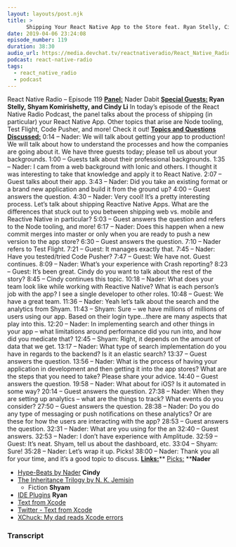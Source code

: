 ```yaml
---
layout: layouts/post.njk
title: >
      Shipping Your React Native App to the Store feat. Ryan Stelly, Cindy Li, & Shyam Komirishetty
date: 2019-04-06 23:24:08
episode_number: 119
duration: 38:30
audio_url: https://media.devchat.tv/reactnativeradio/React_Native_Radio_Episode_119.mp3
podcast: react-native-radio
tags: 
  - react_native_radio
  - podcast
---
```


React Native Radio – Episode 119 **<u>Panel:</u>** Nader Dabit **<u>Special Guests:</u> Ryan Stelly, Shyam Komirishetty, and Cindy Li** In today’s episode of the React Native Radio Podcast, the panel talks about the process of shipping (in particular) your React Native App. Other topics that arise are Node tooling, Test Flight, Code Pusher, and more! Check it out! **<u>Topics and Questions Discussed:</u>** 0:14 – Nader: We will talk about getting your app to production! We will talk about how to understand the processes and how the companies are going about it. We have three guests today; please tell us about your backgrounds. 1:00 – Guests talk about their professional backgrounds. 1:35 – Nader: I cam from a web background with Ionic and others. I thought it was interesting to take that knowledge and apply it to React Native. 2:07 – Guest talks about their app. 3:43 – Nader: Did you take an existing format or a brand new application and build it from the ground up? 4:00 – Guest answers the question. 4:30 – Nader: Very cool! It’s a pretty interesting process. Let’s talk about shipping Reactive Native Apps. What are the differences that stuck out to you between shipping web vs. mobile and Reactive Native in particular? 5:03 – Guest answers the question and refers to the Node tooling, and more! 6:17 – Nader: Does this happen when a new commit merges into master or only when you are ready to push a new version to the app store? 6:30 – Guest answers the question. 7:10 – Nader refers to Test Flight. 7:21 – Guest: It manages exactly that. 7:45 – Nader: Have you tested/tried Code Pusher? 7:47 – Guest: We have not. Guest continues. 8:09 – Nader: What’s your experience with Crash reporting? 8:23 – Guest: It’s been great. Cindy do you want to talk about the rest of the story? 8:45 – Cindy continues this topic. 10:18 – Nader: What does your team look like while working with Reactive Native? What is each person’s job with the app? I see a single developer to other roles. 10:48 – Guest: We have a great team. 11:36 – Nader: Yeah let’s talk about the search and the analytics from Shyam. 11:43 – Shyam: Sure – we have millions of millions of users using our app. Based on their login type...there are many aspects that play into this. 12:20 – Nader: In implementing search and other things in your app – what limitations around performance did you run into, and how did you medicate that? 12:45 – Shyam: Right, it depends on the amount of data that we get. 13:17 – Nader: What type of search implementation do you have in regards to the backend? Is it an elastic search? 13:37 – Guest answers the question. 13:56 – Nader: What is the process of having your application in development and then getting it into the app stores? What are the steps that you need to take? Please share your advice. 14:40 – Guest answers the question. 19:58 – Nader: What about for iOS? Is it automated in some way? 20:14 – Guest answers the question. 27:38 – Nader: When they are setting up analytics – what are the things to track? What events do you consider? 27:50 – Guest answers the question. 28:38 – Nader: Do you do any type of messaging or push notifications on these analytics? Or are these for how the users are interacting with the app? 28:53 – Guest answers the question. 32:31 – Nader: What are you using for the an 32:40 – Guest answers. 32:53 – Nader: I don’t have experience with Amplitude. 32:59 – Guest: It’s neat. Shyam, tell us about the dashboard, etc. 33:04 – Shyam: Sure! 35:28 – Nader: Let’s wrap it up. Picks! 38:00 – Nader: Thank you all for your time, and it’s a good topic to discuss. **<u>Links:</u>**** <u>Picks:</u> ****Nader**

- [Hype-Beats by Nader](https://dev.to/dabit3)
**Cindy**
- [The Inheritance Trilogy by N. K. Jemisin](https://www.amazon.com/Inheritance-Trilogy-N-K-Jemisin/dp/0316334006)
  - Fiction
**Shyam**
- [IDE Plugins](https://gluonhq.com/get-started/ide-plugins/)
**Ryan** 
- [Text from Xcode](https://www.textfromxcode.com/)
- [Twitter - Text from Xcode](https://twitter.com/textfromxcode)
- [XChuck: My dad reads Xcode errors](https://errorchucking.tumblr.com/)


### Transcript


